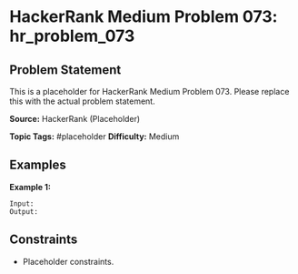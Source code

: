 # HackerRank Medium Problem 073: hr_problem_073

## Problem Statement

This is a placeholder for HackerRank Medium Problem 073.
Please replace this with the actual problem statement.

**Source:** HackerRank (Placeholder)

**Topic Tags:** #placeholder
**Difficulty:** Medium

## Examples

**Example 1:**

```
Input:
Output:
```

## Constraints

- Placeholder constraints.
